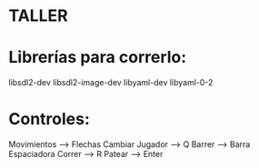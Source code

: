 # TALLER

# Librerías para correrlo:

libsdl2-dev
libsdl2-image-dev
libyaml-dev
libyaml-0-2

# Controles:

Movimientos			-->			Flechas
Cambiar Jugador		-->			Q
Barrer				-->			Barra Espaciadora
Correr				-->			R
Patear				-->			Enter

